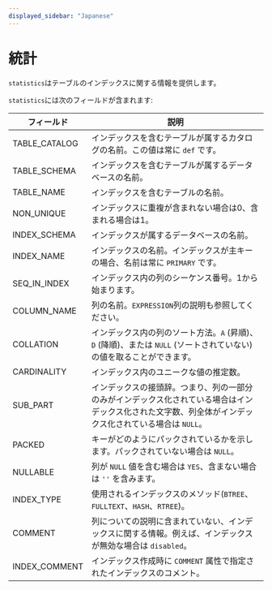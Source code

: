```yaml
---
displayed_sidebar: "Japanese"
---
```


# 統計

`statistics`はテーブルのインデックスに関する情報を提供します。

`statistics`には次のフィールドが含まれます:

| **フィールド**   | **説明**                                                    |
| ------------- | ------------------------------------------------------------ |
| TABLE_CATALOG | インデックスを含むテーブルが属するカタログの名前。この値は常に `def` です。 |
| TABLE_SCHEMA  | インデックスを含むテーブルが属するデータベースの名前。      |
| TABLE_NAME    | インデックスを含むテーブルの名前。                            |
| NON_UNIQUE    | インデックスに重複が含まれない場合は0、含まれる場合は1。         |
| INDEX_SCHEMA  | インデックスが属するデータベースの名前。                       |
| INDEX_NAME    | インデックスの名前。インデックスが主キーの場合、名前は常に `PRIMARY` です。 |
| SEQ_IN_INDEX  | インデックス内の列のシーケンス番号。1から始まります。              |
| COLUMN_NAME   | 列の名前。`EXPRESSION`列の説明も参照してください。                 |
| COLLATION     | インデックス内の列のソート方法。`A` (昇順)、`D` (降順)、または `NULL` (ソートされていない) の値を取ることができます。 |
| CARDINALITY   | インデックス内のユニークな値の推定数。                              |
| SUB_PART      | インデックスの接頭辞。つまり、列の一部分のみがインデックス化されている場合はインデックス化された文字数、列全体がインデックス化されている場合は `NULL`。 |
| PACKED        | キーがどのようにパックされているかを示します。パックされていない場合は `NULL`。 |
| NULLABLE      | 列が `NULL` 値を含む場合は `YES`、含まない場合は `''` を含みます。     |
| INDEX_TYPE    | 使用されるインデックスのメソッド(`BTREE`、`FULLTEXT`、`HASH`、`RTREE`)。  |
| COMMENT       | 列についての説明に含まれていない、インデックスに関する情報。例えば、インデックスが無効な場合は `disabled`。  |
| INDEX_COMMENT | インデックス作成時に `COMMENT` 属性で指定されたインデックスのコメント。   |